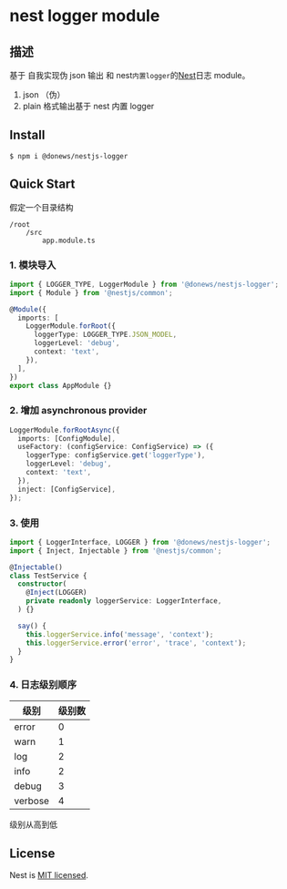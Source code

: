 # nest logger module

## 描述

基于 自我实现伪 json 输出 和 nest`内置logger`的[Nest](https://github.com/nestjs/nest)日志 module。

1. json （伪）
2. plain 格式输出基于 nest 内置 logger

## Install

```shell script
$ npm i @donews/nestjs-logger
```

## Quick Start

假定一个目录结构

```
/root
    /src
        app.module.ts
```

### 1. 模块导入

```typescript
import { LOGGER_TYPE, LoggerModule } from '@donews/nestjs-logger';
import { Module } from '@nestjs/common';

@Module({
  imports: [
    LoggerModule.forRoot({
      loggerType: LOGGER_TYPE.JSON_MODEL,
      loggerLevel: 'debug',
      context: 'text',
    }),
  ],
})
export class AppModule {}
```

### 2. 增加 asynchronous provider

```typescript
LoggerModule.forRootAsync({
  imports: [ConfigModule],
  useFactory: (configService: ConfigService) => ({
    loggerType: configService.get('loggerType'),
    loggerLevel: 'debug',
    context: 'text',
  }),
  inject: [ConfigService],
});
```

### 3. 使用

```typescript
import { LoggerInterface, LOGGER } from '@donews/nestjs-logger';
import { Inject, Injectable } from '@nestjs/common';

@Injectable()
class TestService {
  constructor(
    @Inject(LOGGER)
    private readonly loggerService: LoggerInterface,
  ) {}

  say() {
    this.loggerService.info('message', 'context');
    this.loggerService.error('error', 'trace', 'context');
  }
}
```

### 4. 日志级别顺序

| 级别    | 级别数 |
| ------- | ------ |
| error   | 0      |
| warn    | 1      |
| log     | 2      |
| info    | 2      |
| debug   | 3      |
| verbose | 4      |

级别从高到低

## License

Nest is [MIT licensed](LICENSE).
